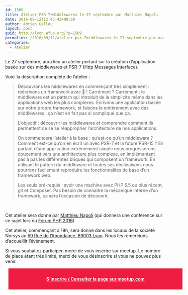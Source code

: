 ```yaml
---
id: 1509
title: Atelier PSR-7/Middlewares le 27 septembre par Matthieu Napoli
date: 2016-09-12T12:45:42+00:00
author: Adrien Gallou
layout: post
guid: http://lyon.afup.org/?p=1509
permalink: /2016/09/12/atelier-psr-7middlewares-le-27-septembre-par-matthieu-napoli/
categories:
  - Atelier
---
```

Le 27 septembre, aura lieu un atelier portant sur la création d&rsquo;application basée sur des middlewares et PSR-7 (Http Messages Interface).

Voici la description complète de l’atelier :

> Découvrons les middlewares en commençant très simplement : réécrivons un framework avec 🙂 ! Carrément ? Carrément : le middleware est un pattern qui introduit de la simplicité même dans les applications web les plus complexes. Écrivons une application basée sur notre propre framework, et faisons le entièrement avec des middlewares : ça n&rsquo;est en fait pas si compliqué que ça.
> 
> L&rsquo;objectif : découvrir les middlewares et comprendre comment ils permettent de se se réapproprier l&rsquo;architecture de nos applications.
> 
> On commencera l&rsquo;atelier à la base : qu&rsquo;est-ce qu&rsquo;un middleware ? Comment est-ce qu&rsquo;on en écrit un avec PSR-7 et la future PSR-15 ? En partant d&rsquo;une application extrêmement simple nous progresserons doucement vers une architecture plus complexe, en implémentant pas à pas les différentes briques qui composent un framework. En utilisant le pattern du middleware et toutes ses déclinaisons nous pourrons facilement reproduire les fonctionnalités de base d&rsquo;un framework web.
> 
> Les seuls pré-requis : avoir une machine avec PHP 5.5 ou plus récent, git et Composer. Pas besoin de connaitre la mécanique interne d&rsquo;un framework, ça sera l&rsquo;occasion de découvrir.

&nbsp;

Cet atelier sera donné par [Matthieu Napoli](https://twitter.com/matthieunapoli) (qui donnera une conférence sur ce sujet lors du [Forum PHP 2016](http://event.afup.org/forum-php-2016/programme/#1946)).

Cet atelier, commençant à 19h, sera donné dans les locaux de la société Norsys au [59 Rue de l&rsquo;Abondance, 69003 Lyon](https://goo.gl/maps/ovCoQJgW34A2). Nous les remercions d&rsquo;accueillir l&rsquo;événement.

Si vous souhaitez participer, merci de vous inscrire sur meetup. Le nombre de place étant très limité, merci de vous désinscrire si vous ne pouvez plus venir.

<div style="background-color: #ed1c40;width: 100%;padding: 25px;margin: 10px;font-weight: bold;text-align: center">
  <a style="color: #fff" href="https://www.meetup.com/fr-FR/afup-lyon-php/events/233965160/">S&rsquo;inscrire / Consulter la page sur meetup.com</a>
</div>